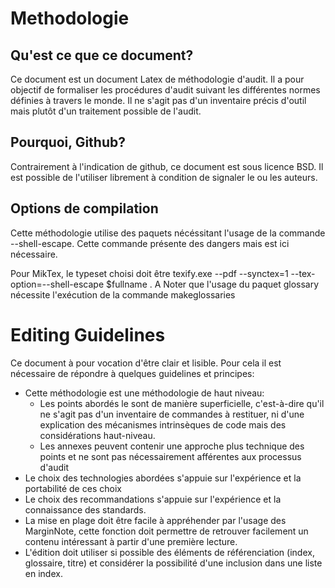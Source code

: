 # Methodologie
## Qu'est ce que ce document?
Ce document est un document Latex de méthodologie d'audit.
Il a pour objectif de formaliser les procédures d'audit suivant les différentes normes définies à travers le monde. Il ne s'agit pas d'un inventaire précis d'outil mais plutôt d'un traitement possible de l'audit.

## Pourquoi, Github?
Contrairement à l'indication de github, ce document est sous licence BSD. Il est possible de l'utiliser librement à condition de signaler le ou les auteurs.

## Options de compilation
Cette méthodologie utilise des paquets nécéssitant l'usage de la commande --shell-escape. Cette commande présente des dangers mais est ici nécessaire.

Pour MikTex, le typeset choisi doit être texify.exe --pdf --synctex=1 --tex-option=--shell-escape $fullname . A Noter que l'usage du paquet glossary nécessite l'exécution de la commande makeglossaries

# Editing Guidelines
Ce document à pour vocation d'être clair et lisible. Pour cela il est nécessaire de répondre à quelques guidelines et principes:
- Cette méthodologie est une méthodologie de haut niveau:
	- Les points abordés le sont de manière superficielle, c'est-à-dire qu'il ne s'agit pas d'un inventaire de commandes à restituer, ni d'une explication des mécanismes intrinsèques de code mais des considérations haut-niveau.
	- Les annexes peuvent contenir une approche plus technique des points et ne sont pas nécessairement afférentes aux processus d'audit
- Le choix des technologies abordées s'appuie sur l'expérience et la portabilité de ces choix
- Le choix des recommandations s'appuie sur l'expérience et la connaissance des standards.
- La mise en plage doit être facile à appréhender par l'usage des MarginNote, cette fonction doit permettre de retrouver facilement un contenu intéressant à partir d'une première lecture.
- L'édition doit utiliser si possible des éléments de référenciation (index, glossaire, titre) et considérer la possibilité d'une inclusion dans une liste en index.

